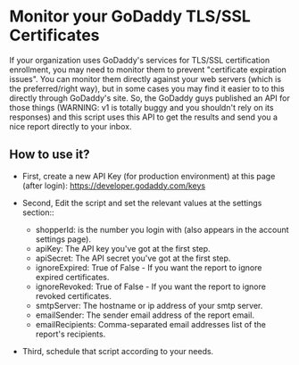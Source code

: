# Monitor your GoDaddy TLS/SSL Certificates

If your organization uses GoDaddy's services for TLS/SSL certification enrollment, you may need to monitor them to prevent "certificate expiration issues".
You can monitor them directly against your web servers (which is the preferred/right way), but in some cases you may find it easier to to this directly through GoDaddy's site.
So, the GoDaddy guys published an API for those things (WARNING: v1 is totally buggy and you shouldn't rely on its responses) and this script uses this API to get the results and send you a nice report directly to your inbox.

## How to use it?

- First, create a new API Key (for production environment) at this page (after login): https://developer.godaddy.com/keys

- Second, Edit the script and set the relevant values at the settings section::
  - shopperId: is the number you login with (also appears in the account settings page).
  - apiKey: The API key you've got at the first step.
  - apiSecret: The API secret you've got at the first step.
  - ignoreExpired: True of False - If you want the report to ignore expired certificates.
  - ignoreRevoked: True of False - If you want the report to ignore revoked certificates.
  - smtpServer: The hostname or ip address of your smtp server.
  - emailSender: The sender email address of the report email.
  - emailRecipients: Comma-separated email addresses list of the report's recipients.
  
- Third, schedule that script according to your needs.
